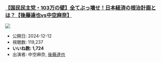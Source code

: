 ### [【国民民主党・103万の壁】全てぶっ壊せ！日本経済の根治計画とは？【後藤達也vs中空麻奈】](https://www.youtube.com/watch?v=hYk0q_zhgcM)
[![](https://img.youtube.com/vi/hYk0q_zhgcM/sddefault.jpg)](https://www.youtube.com/watch?v=hYk0q_zhgcM)
-   公開日: 2024-12-12
-   視聴数: 119,237
-   **いいね数: 1,724**
-   出演者: 中空麻奈, [後藤達也](/rehacq_fan/people/後藤達也 "wikilink")
